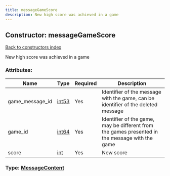 ```yaml
---
title: messageGameScore
description: New high score was achieved in a game
---
```

## Constructor: messageGameScore  
[Back to constructors index](index.md)



New high score was achieved in a game

### Attributes:

| Name     |    Type       | Required | Description |
|----------|---------------|----------|-------------|
|game\_message\_id|[int53](../types/int53.md) | Yes|Identifier of the message with the game, can be identifier of the deleted message|
|game\_id|[int64](../constructors/int64.md) | Yes|Identifier of the game, may be different from the games presented in the message with the game|
|score|[int](../types/int.md) | Yes|New score|



### Type: [MessageContent](../types/MessageContent.md)


